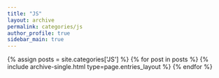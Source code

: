```yaml
---
title: "JS"
layout: archive
permalink: categories/js
author_profile: true
sidebar_main: true
---
```



{% assign posts = site.categories['JS'] %}
{% for post in posts %} {% include archive-single.html type=page.entries_layout %} {% endfor %}
